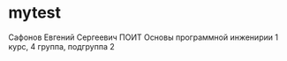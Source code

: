 # mytest
Сафонов
Евгений
Сергеевич
ПОИТ 
Основы программной инженирии
1 курс, 4 группа, подгруппа 2
